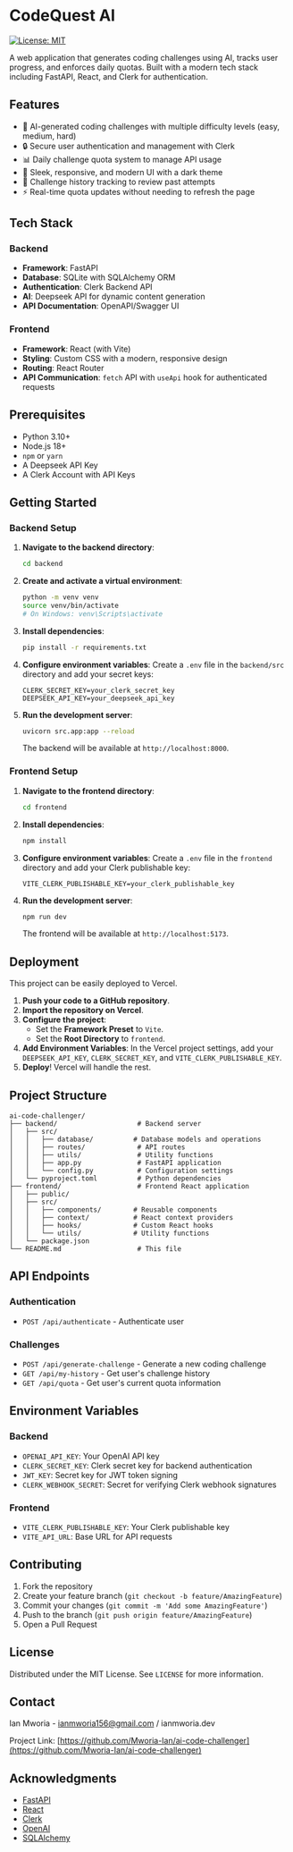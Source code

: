 # CodeQuest AI

[![License: MIT](https://img.shields.io/badge/License-MIT-yellow.svg)](https://opensource.org/licenses/MIT)

A web application that generates coding challenges using AI, tracks user progress, and enforces daily quotas. Built with a modern tech stack including FastAPI, React, and Clerk for authentication.

## Features

- 🚀 AI-generated coding challenges with multiple difficulty levels (easy, medium, hard)
- 🔒 Secure user authentication and management with Clerk
- 📊 Daily challenge quota system to manage API usage
- 💅 Sleek, responsive, and modern UI with a dark theme
- 📝 Challenge history tracking to review past attempts
- ⚡ Real-time quota updates without needing to refresh the page

## Tech Stack

### Backend

- **Framework**: FastAPI
- **Database**: SQLite with SQLAlchemy ORM
- **Authentication**: Clerk Backend API
- **AI**: Deepseek API for dynamic content generation
- **API Documentation**: OpenAPI/Swagger UI

### Frontend

- **Framework**: React (with Vite)
- **Styling**: Custom CSS with a modern, responsive design
- **Routing**: React Router
- **API Communication**: `fetch` API with `useApi` hook for authenticated requests

## Prerequisites

- Python 3.10+
- Node.js 18+
- `npm` or `yarn`
- A Deepseek API Key
- A Clerk Account with API Keys

## Getting Started

### Backend Setup

1.  **Navigate to the backend directory**:
    ```bash
    cd backend
    ```

2.  **Create and activate a virtual environment**:
    ```bash
    python -m venv venv
    source venv/bin/activate
    # On Windows: venv\Scripts\activate
    ```

3.  **Install dependencies**:
    ```bash
    pip install -r requirements.txt
    ```

4.  **Configure environment variables**:
    Create a `.env` file in the `backend/src` directory and add your secret keys:
    ```
    CLERK_SECRET_KEY=your_clerk_secret_key
    DEEPSEEK_API_KEY=your_deepseek_api_key
    ```

5.  **Run the development server**:
    ```bash
    uvicorn src.app:app --reload
    ```
    The backend will be available at `http://localhost:8000`.

### Frontend Setup

1.  **Navigate to the frontend directory**:
    ```bash
    cd frontend
    ```

2.  **Install dependencies**:
    ```bash
    npm install
    ```

3.  **Configure environment variables**:
    Create a `.env` file in the `frontend` directory and add your Clerk publishable key:
    ```
    VITE_CLERK_PUBLISHABLE_KEY=your_clerk_publishable_key
    ```

4.  **Run the development server**:
    ```bash
    npm run dev
    ```
    The frontend will be available at `http://localhost:5173`.

## Deployment

This project can be easily deployed to Vercel.

1.  **Push your code to a GitHub repository**.
2.  **Import the repository on Vercel**.
3.  **Configure the project**:
    -   Set the **Framework Preset** to `Vite`.
    -   Set the **Root Directory** to `frontend`.
4.  **Add Environment Variables**:
    In the Vercel project settings, add your `DEEPSEEK_API_KEY`, `CLERK_SECRET_KEY`, and `VITE_CLERK_PUBLISHABLE_KEY`.
5.  **Deploy**! Vercel will handle the rest.

## Project Structure

```
ai-code-challenger/
├── backend/                    # Backend server
│   ├── src/
│   │   ├── database/          # Database models and operations
│   │   ├── routes/             # API routes
│   │   ├── utils/              # Utility functions
│   │   ├── app.py              # FastAPI application
│   │   └── config.py           # Configuration settings
│   └── pyproject.toml          # Python dependencies
├── frontend/                   # Frontend React application
│   ├── public/
│   ├── src/
│   │   ├── components/        # Reusable components
│   │   ├── context/           # React context providers
│   │   ├── hooks/             # Custom React hooks
│   │   └── utils/             # Utility functions
│   └── package.json
└── README.md                   # This file
```

## API Endpoints

### Authentication

- `POST /api/authenticate` - Authenticate user

### Challenges

- `POST /api/generate-challenge` - Generate a new coding challenge
- `GET /api/my-history` - Get user's challenge history
- `GET /api/quota` - Get user's current quota information

## Environment Variables

### Backend

- `OPENAI_API_KEY`: Your OpenAI API key
- `CLERK_SECRET_KEY`: Clerk secret key for backend authentication
- `JWT_KEY`: Secret key for JWT token signing
- `CLERK_WEBHOOK_SECRET`: Secret for verifying Clerk webhook signatures

### Frontend

- `VITE_CLERK_PUBLISHABLE_KEY`: Your Clerk publishable key
- `VITE_API_URL`: Base URL for API requests

## Contributing

1. Fork the repository
2. Create your feature branch (`git checkout -b feature/AmazingFeature`)
3. Commit your changes (`git commit -m 'Add some AmazingFeature'`)
4. Push to the branch (`git push origin feature/AmazingFeature`)
5. Open a Pull Request

## License

Distributed under the MIT License. See `LICENSE` for more information.

## Contact

Ian Mworia - ianmworia156@gmail.com / ianmworia.dev

Project Link: [https://github.com/Mworia-Ian/ai-code-challenger](https://github.com/Mworia-Ian/ai-code-challenger)

## Acknowledgments

- [FastAPI](https://fastapi.tiangolo.com/)
- [React](https://reactjs.org/)
- [Clerk](https://clerk.dev/)
- [OpenAI](https://openai.com/)
- [SQLAlchemy](https://www.sqlalchemy.org/)
